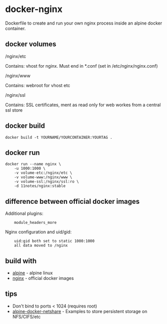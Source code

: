 # docker-nginx

Dockerfile to create and run your own nginx process inside an alpine docker container.

## docker volumes

/nginx/etc

Contains: vhost for nginx. Must end in *.conf (set in /etc/nginx/nginx.conf)

/nginx/www

Contains: webroot for vhost etc

/nginx/ssl

Contains: SSL certificates, ment as read only for web workes from a central ssl store

## docker build
```shell
docker build -t YOURNAME/YOURCONTAINER:YOURTAG .
```
## docker run
```shell
docker run --name nginx \
    -u 1000:1000 \
    -v volume-etc:/nginx/etc \
    -v volume-www:/nginx/www \
    -v volume-ssl:/nginx/ssl:ro \
    -d 11notes/nginx:stable 
```

## difference between official docker images

Additional plugins:

```shell
    module_headers_more
```

Nginx configuration and uid/gid:

```shell
    uid:gid both set to static 1000:1000
    all data moved to /nginx
```

## build with

* [alpine](https://github.com/gliderlabs/docker-alpine) - alpine linux
* [nginx](https://github.com/nginxinc/docker-nginx) - official docker images

## tips

* Don't bind to ports < 1024 (requires root)
* [alpine-docker-netshare](https://github.com/11notes/alpine-docker-netshare) - Examples to store persistent storage on NFS/CIFS/etc